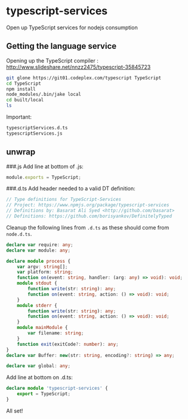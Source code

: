 typescript-services
===================

Open up TypeScript services for nodejs consumption


## Getting the language service
Opening up the TypeScript compiler : http://www.slideshare.net/nnzz2475/typescript-35845723 
```bash
git glone https://git01.codeplex.com/typescript TypeScript
cd TypeScript
npm install 
node_modules/.bin/jake local
cd built/local
ls
```
Important:
```bash
typescriptServices.d.ts
typescriptServices.js
```

## unwrap

###.js
Add line at bottom of .js:
```typescript
module.exports = TypeScript;
```
###.d.ts
Add header needed to a valid DT definition: 

```typescript
// Type definitions for TypeScript-Services
// Project: https://www.npmjs.org/package/typescript-services
// Definitions by: Basarat Ali Syed <http://github.com/basarat>
// Definitions: https://github.com/borisyankov/DefinitelyTyped
```
Cleanup the following lines from `.d.ts` as these should come from `node.d.ts`. 
```typescript
declare var require: any;
declare var module: any;
```
```typescript
declare module process {
    var argv: string[];
    var platform: string;
    function on(event: string, handler: (arg: any) => void): void;
    module stdout {
        function write(str: string): any;
        function on(event: string, action: () => void): void;
    }
    module stderr {
        function write(str: string): any;
        function on(event: string, action: () => void): void;
    }
    module mainModule {
        var filename: string;
    }
    function exit(exitCode?: number): any;
}
declare var Buffer: new(str: string, encoding?: string) => any;
```
```typescript
declare var global: any;
```
Add line at bottom on .d.ts: 
```typescript
declare module 'typescript-services' {
    export = TypeScript;
}
```
All set!